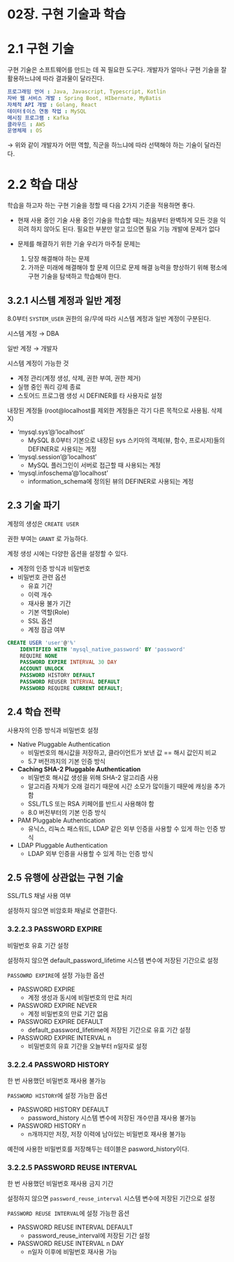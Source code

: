 # 02장. 구현 기술과 학습


# 2.1 구현 기술

구현 기술은 소프트웨어를 만드는 데 꼭 필요한 도구다. 개발자가 얼마나 구현 기술을 잘 활용하느냐에 따라 결과물이 달라진다.

```yaml
프로그래밍 언어 : Java, Javascript, Typescript, Kotlin
자바 웹 서비스 개발 : Spring Boot, HIbernate, MyBatis
자체적 API 개발 : Golang, React
데이터ㅔ이스 연동 작업 : MySQL
메시징 프로그램 : Kafka
클라우드 : AWS
운영체제 : OS
```

→ 위와 같이 개발자가 어떤 역할, 직군을 하느냐에 따라 선택해야 하는 기술이 달라진다.

# 2.2 학습 대상

학습을 하고자 하는 구현 기술을 정할 때 다음 2가지 기준을 적용하면 좋다.
- 현재 사용 중인 기술
사용 중인 기술을 학습할 때는 처음부터 완벽하게 모든 것을 익히려 하지 않아도 된다.
필요한 부분만 알고 있으면 필요 기능 개발에 문제가 없다

- 문제를 해결하기 위한 기술
우리가 마주칠 문제는
  1. 당장 해결해야 하는 문제
  2. 가까운 미래에 해결해야 할 문제
이므로 문제 해결 능력을 향상하기 위해 평소에 구현 기술을 탐색하고 학습해야 한다.


## 3.2.1 시스템 계정과 일반 계정

8.0부터 `SYSTEM_USER` 권한의 유/무에 따라 시스템 계정과 일반 계정이 구분된다.

시스템 계정 → DBA

일반 계정 → 개발자

시스템 계정이 가능한 것

- 계정 관리(계정 생성, 삭제, 권한 부여, 권한 제거)
- 실행 중인 쿼리 강제 종료
- 스토어드 프로그램 생성 시 DEFINER를 타 사용자로 설정

내장된 계정들 (root@localhost를 제외한 계정들은 각기 다른 목적으로 사용됨. 삭제 X)

- ‘mysql.sys’@’localhost’
    - MySQL 8.0부터 기본으로 내장된 sys 스키마의 객체(뷰, 함수, 프로시저)들의 DEFINER로 사용되는 계정
- ‘mysql.session’@’localhost’
    - MySQL 플러그인이 서버로 접근할 때 사용되는 계정
- ‘mysql.infoschema’@’localhost’
    - information_schema에 정의된 뷰의 DEFINER로 사용되는 계정
    

## 2.3 기술 파기

계정의 생성은 `CREATE USER`

권한 부여는 `GRANT` 로 가능하다.

계정 생성 시에는 다양한 옵션을 설정할 수 있다.

- 계정의 인증 방식과 비밀번호
- 비밀번호 관련 옵션
    - 유효 기간
    - 이력 개수
    - 재사용 불가 기간
    - 기본 역할(Role)
    - SSL 옵션
    - 계정 잠금 여부

```sql
CREATE USER 'user'@'%'
	IDENTIFIED WITH 'mysql_native_password' BY 'password'
	REQUIRE NONE
	PASSWORD EXPIRE INTERVAL 30 DAY
	ACCOUNT UNLOCK
	PASSWORD HISTORY DEFAULT
	PASSWORD REUSER INTERVAL DEFAULT
	PASSWORD REQUIRE CURRENT DEFAULT;
```

## 2.4 학습 전략

사용자의 인증 방식과 비밀번호 설정

- Native Pluggable Authentication
    - 비밀번호의 해시값을 저장하고, 클라이언트가 보낸 값 == 해시 값인지 비교
    - 5.7 버전까지의 기본 인증 방식
- **Caching SHA-2 Pluggable Authentication**
    - 비밀번호 해시값 생성을 위해 SHA-2 알고리즘 사용
    - 알고리즘 자체가 오래 걸리기 때문에 시간 소모가 많이들기 때문에 캐싱을 추가함
    - SSL/TLS 또는 RSA 키페어를 반드시 사용해야 함
    - 8.0 버전부터의 기본 인증 방식
- PAM Pluggable Authentication
    - 유닉스, 리눅스 패스워드, LDAP 같은 외부 인증을 사용할 수 있게 하는 인증 방식
- LDAP Pluggable Authentication
    - LDAP 외부 인증을 사용할 수 있게 하는 인증 방식
    

## 2.5 유행에 상관없는 구현 기술

SSL/TLS 채널 사용 여부

설정하지 않으면 비암호화 채널로 연결한다.

### 3.2.2.3 PASSWORD EXPIRE

비밀번호 유효 기간 설정

설정하지 않으면 default_password_lifetime 시스템 변수에 저장된 기간으로 설정

`PASSOWRD EXPIRE`에 설정 가능한 옵션

- PASSWORD EXPIRE
    - 계정 생성과 동시에 비밀번호의 만료 처리
- PASSWORD EXPIRE NEVER
    - 계정 비밀번호의 만료 기간 없음
- PASSWORD EXPIRE DEFAULT
    - default_password_lifetime에 저장된 기간으로 유효 기간 설정
- PASSWORD EXPIRE INTERVAL n
    - 비밀번호의 유효 기간을 오늘부터 n일자로 설정

### 3.2.2.4 PASSWORD HISTORY

한 번 사용했던 비밀번호 재사용 불가능

`PASSWORD HISTORY`에 설정 가능한 옵션

- PASSWORD HISTORY DEFAULT
    - password_history 시스템 변수에 저장된 개수만큼 재사용 불가능
- PASSWORD HISTORY n
    - n개까지만 저장, 저장 이력에 남아있는 비밀번호 재사용 불가능

예전에 사용한 비밀번호를 저장해두는 테이블은 pasword_history이다.

### 3.2.2.5 PASSWORD REUSE INTERVAL

한 번 사용했던 비밀번호 재사용 금지 기간

설정하지 않으면 `password_reuse_interval` 시스템 변수에 저장된 기간으로 설정

`PASSWORD REUSE INTERVAL`에 설정 가능한 옵션

- PASSWORD REUSE INTERVAL DEFAULT
    - password_reuse_interval에 저장된 기간 설정
- PASSWORD REUSE INTERVAL n DAY
    - n일자 이후에 비밀번호 재사용 가능
